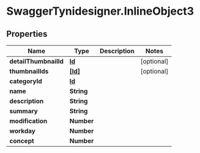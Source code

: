 # SwaggerTynidesigner.InlineObject3

## Properties

Name | Type | Description | Notes
------------ | ------------- | ------------- | -------------
**detailThumbnailId** | [**Id**](Id.md) |  | [optional] 
**thumbnailIds** | [**[Id]**](Id.md) |  | [optional] 
**categoryId** | [**Id**](Id.md) |  | 
**name** | **String** |  | 
**description** | **String** |  | 
**summary** | **String** |  | 
**modification** | **Number** |  | 
**workday** | **Number** |  | 
**concept** | **Number** |  | 


